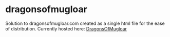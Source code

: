# dragonsofmugloar
Solution to dragonsofmugloar.com created as a single html file for the ease of distribution.
Currently hosted here: [DragonsOfMugloar](http://dragonsofmugloar.herokuapp.com/index.html)
